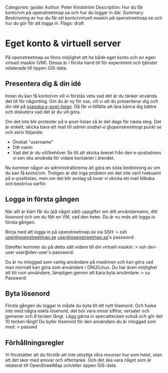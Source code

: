 Categories: guider
Author: Peter Kindström
Description: Hur du får konto/vm på openstreetmap.se och hur du loggar in där.
Summary: Beskrivning av hur du får ett konto/virtuell maskin på openstreetmap.se och hur du gör för att logga in.
Flags: draft


# Eget konto & virtuell server
På openstreetmap.se finns möjlighet att ha både eget konto och en egen virtuell maskin (VM). Dessa är i första hand till för experiment och tjänster relaterade till öppen GIS-data.


## Presentera dig & din idé
Innan du kan få konto/vm vill vi förstås veta vad det är du tänker använda det till för någonting. Om du är ny för oss, vill vi att du presenterar dig och din idé på [svenska e-post-listan](https://lists.openstreetmap.org/listinfo/talk-se). Då får vi tillfälle att lära känna dig bättre och diskutera vad det är du vill göra.

Om det inte blir protester på e-post-listan så är det dags för nästa steg. Det är enkelt; skicka bara ett mail till *admin snabel-a @openstreetmap punkt se* och skriv följande:
 - Önskat "username"
 - Ditt namn
 - Vad det är du vill/behöver
Se till att skicka brevet från den e-postadress vi sen ska använda för vidare kontakter i ärendet.

Nu kommer någon av administratörerna att göra en sista bedömning av om du kan få konto/vm. Troligen är det inga problem om det inte varit tveksamt på e-postlistan, men om det blir avslag så lovar vi skicka ett mail tillbaka och beskriva varför. 


## Logga in första gången
När allt är klart får du (på något sätt) uppgifter om ditt användarnamn, ditt lösenord och om du fått en VM, vad den heter. Du är nu redo att logga in första gången. 

Börja med att logga in på openstreetmap.se via SSH:
    > ssh user@openstreetmap.se
    user@openstreetmap.se's password:

Därefter kommer du på detta sätt vidare till din virtuell maskin:
    > ssh dev-user
    user@dev-user's password:

Du är nu inloggad som vanlig användare på maskinen och kan göra vad man normalt kan göra som användare i GNU/Linux. Du har även möjlighet att bli root-användare, lämpligen genom att bara byta användare:
    > su
    Password:


## Byta lösenord
Första gången du loggar in måste du byta till ett nytt lösenord. Och fuska inte med några enkla lösenord, det bör vara minst siffror, versaler och gemener och 8 tecken långt. Lägg gärna in specialtecken också och gör det 10 tecken långt! Du byter lösenord för den användare du är inloggad som med:
    > passwd


## Förhållningsregler
Vi förutsätter att du förstår att inte utnyttja våra resurser hur som helst, utan att det sker med ansvar och eftertanke. Och det ska vara något som är relaterat till OpenStreetMap och/eller öppen GIS-data.
